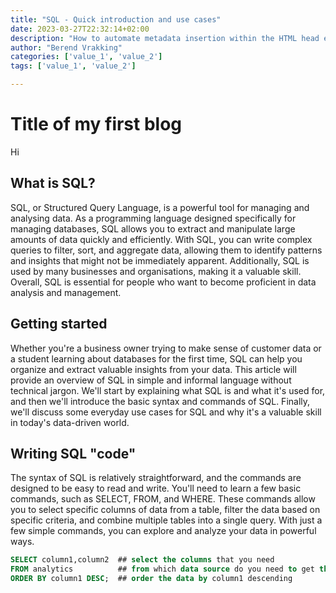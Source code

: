 ```yaml
---
title: "SQL - Quick introduction and use cases"
date: 2023-03-27T22:32:14+02:00
description: "How to automate metadata insertion within the HTML head element using the Hugo open-source static site generator"
author: "Berend Vrakking"
categories: ['value_1', 'value_2']
tags: ['value_1', 'value_2']

---
```


# Title of my first blog
Hi

## What is SQL?
SQL, or Structured Query Language, is a powerful tool for managing and analysing data. As a programming language designed specifically for managing databases, SQL allows you to extract and manipulate large amounts of data quickly and efficiently. With SQL, you can write complex queries to filter, sort, and aggregate data, allowing them to identify patterns and insights that might not be immediately apparent. Additionally, SQL is used by many businesses and organisations, making it a valuable skill. Overall, SQL is essential for people who want to become proficient in data analysis and management.

## Getting started
Whether you're a business owner trying to make sense of customer data or a student learning about databases for the first time, SQL can help you organize and extract valuable insights from your data. This article will provide an overview of SQL in simple and informal language without technical jargon. We'll start by explaining what SQL is and what it's used for, and then we'll introduce the basic syntax and commands of SQL. Finally, we'll discuss some everyday use cases for SQL and why it's a valuable skill in today's data-driven world.

## Writing SQL "code"
The syntax of SQL is relatively straightforward, and the commands are designed to be easy to read and write. You'll need to learn a few basic commands, such as SELECT, FROM, and WHERE. These commands allow you to select specific columns of data from a table, filter the data based on specific criteria, and combine multiple tables into a single query. With just a few simple commands, you can explore and analyze your data in powerful ways.

``` sql
SELECT column1,column2  ## select the columns that you need
FROM analytics          ## from which data source do you need to get the data
ORDER BY column1 DESC;  ## order the data by column1 descending
```
